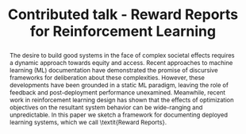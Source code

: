 ---
sequence_id: 7
speaker: Nathan O Lambert
title: Contributed talk  - Reward Reports for Reinforcement Learning  
time: 1145
#affil: 
#webpage: 
abstract: The desire to build good systems in the face of complex societal effects requires a dynamic approach towards equity and access. Recent approaches to machine learning (ML) documentation have demonstrated the promise of discursive frameworks for deliberation about these complexities. However, these developments have been grounded in a static ML paradigm, leaving the role of feedback and post-deployment performance unexamined. Meanwhile, recent work in reinforcement learning design has shown that the effects of optimization objectives on the resultant system behavior can be wide-ranging and unpredictable. In this paper we sketch a framework for documenting deployed learning systems, which we call \textit{Reward Reports}.
---